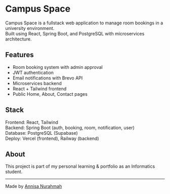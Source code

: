 # Campus Space 

Campus Space is a fullstack web application to manage room bookings in a university environment.  
Built using React, Spring Boot, and PostgreSQL with microservices architecture.

## Features
- Room booking system with admin approval
- JWT authentication
- Email notifications with Brevo API
- Microservices backend
- React + Tailwind frontend
- Public Home, About, Contact pages

##  Stack
Frontend: React, Tailwind  
Backend: Spring Boot (auth, booking, room, notification, user)  
Database: PostgreSQL (Supabase)  
Deploy: Vercel (frontend), Railway (backend)

## About
This project is part of my personal learning & portfolio as an Informatics student.

---
Made by [Annisa Nurahmah](https://github.com/annisanurahma)
